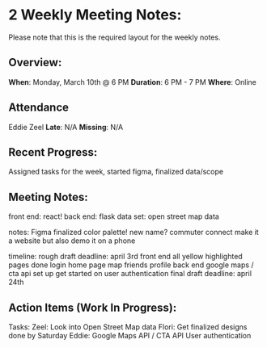 # 2 Weekly Meeting Notes:
Please note that this is the required layout for the weekly notes.

## Overview:
**When**:  Monday, March 10th @ 6 PM
**Duration**:  6 PM - 7 PM
**Where**:  Online

## Attendance
Eddie
Zeel
**Late**: N/A
**Missing**: N/A

## Recent Progress:
Assigned tasks for the week, started figma, finalized data/scope

## Meeting Notes: 
front end: react!
back end: 
flask
data set:
open street map data

notes: 
Figma
finalized color palette!
new name?
commuter connect
make it a website but also demo it on a phone

timeline:
rough draft deadline: april 3rd
front end
all yellow highlighted pages done
login
home page
map
friends
profile
back end
google maps / cta api set up
get started on user authentication 
final draft deadline: april 24th


## Action Items (Work In Progress):
Tasks:
Zeel: Look into Open Street Map data
Flori: Get finalized designs done by Saturday
Eddie: 
Google Maps API / CTA API
User authentication